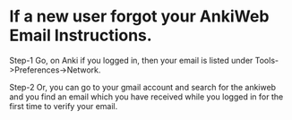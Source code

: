 # If a new user forgot your AnkiWeb Email Instructions.
Step-1 Go, on Anki if you logged in, then your email is listed under Tools->Preferences->Network.

Step-2 Or, you can go to your gmail account and search for the ankiweb and you find an email which you have received while you logged in for the first time  to verify your email.
